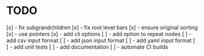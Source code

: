 # TODO

[x] - fix subgrandchildren
[x] - fix root level bars
[x] - ensure original sorting
[x] - use pointers
[x] - add cli options
[ ] - add option to repeat nodes
[ ] - add csv input format
[ ] - add json input format
[ ] - add yaml input format
[ ] - add unit tests
[ ] - add documentation
[ ] - automate CI builds
